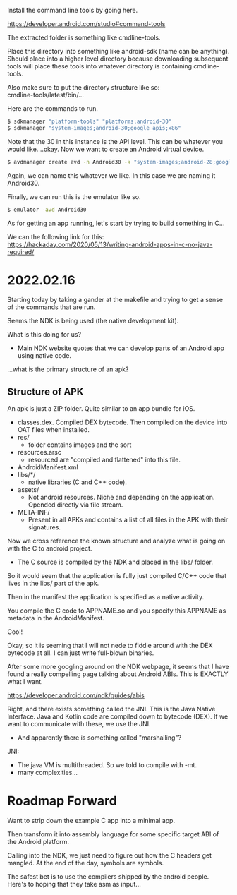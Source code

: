 Install the command line tools by going here.

https://developer.android.com/studio#command-tools

The extracted folder is something like cmdline-tools.

Place this directory into something like android-sdk (name can be anything). Should place into a higher level directory because downloading subsequent tools will place these tools into whatever directory is containing cmdline-tools. 

Also make sure to put the directory structure like so: \
cmdline-tools/latest/bin/...

Here are the commands to run.

```bash
$ sdkmanager "platform-tools" "platforms;android-30"
$ sdkmanager "system-images;android-30;google_apis;x86"
```

Note that the 30 in this instance is the API level. This can be whatever you would like....okay. Now we want to create an Android virtual device.

```bash
$ avdmanager create avd -n Android30 -k "system-images;android-28;google_apis;x86"
```

Again, we can name this whatever we like. In this case we are naming it Android30.

Finally, we can run this is the emulator like so.

```bash
$ emulator -avd Android30 
```

As for getting an app running, let's start by trying to build something in C...

We can the following link for this: https://hackaday.com/2020/05/13/writing-android-apps-in-c-no-java-required/

# 2022.02.16

Starting today by taking a gander at the makefile and
trying to get a sense of the commands that are run.

Seems the NDK is being used (the native development kit).

What is this doing for us?
- Main NDK website quotes that we can develop parts of an Android app using native code.

...what is the primary structure of an apk?

## Structure of APK

An apk is just a ZIP folder. Quite similar to an app bundle for iOS.

- classes.dex. Compiled DEX bytecode. Then compiled on the device into OAT files when installed.
- res/
  - folder contains images and the sort
- resources.arsc
  - resourced are "compiled and flattened" into this file.
- AndroidManifest.xml
- libs/*/
  - native libraries (C and C++ code).
- assets/   
  - Not android resources. Niche and depending on the application. Opended directly via file stream.
- META-INF/
  - Present in all APKs and contains a list of all files in the APK with their signatures.

Now we cross reference the known structure and analyze what is going on with the C to android project.

- The C source is compiled by the NDK and placed in the libs/ folder.

So it would seem that the application is fully just compiled C/C++ code that lives in the libs/ part of the apk.

Then in the manifest the application is specified as a native activity.

You compile the C code to APPNAME.so and you specify this APPNAME as metadata in the AndroidManifest.

Cool!

Okay, so it is seeming that I will not nede to fiddle around with the DEX bytecode at all. I can just write full-blown binaries.

After some more googling around on the NDK webpage, it seems that I have found a really compelling page talking about Android ABIs. This is EXACTLY what I want.

https://developer.android.com/ndk/guides/abis

Right, and there exists something called the JNI. This is the Java Native Interface. Java and Kotlin code are compiled down to bytecode (DEX). If we want to communicate with these, we use the JNI. 
- And apparently there is something called "marshalling"?


JNI:
- The java VM is multithreaded. So we told to compile with -mt.
- many complexities...

# Roadmap Forward

Want to strip down the example C app into a minimal app.

Then transform it into assembly language for some specific target ABI of the Android platform.

Calling into the NDK, we just need to figure out how the C headers get mangled. At the end of the day, symbols are symbols.

The safest bet is to use the compilers shipped by the android people. Here's to hoping that they take asm as input...